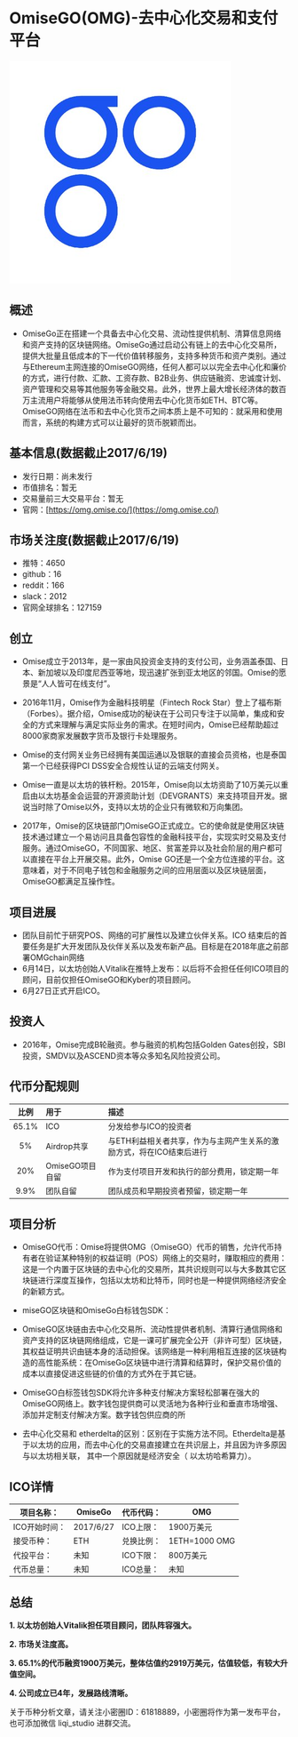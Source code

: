 OmiseGO(OMG)-去中心化交易和支付平台
=====

![omisego-logo](../logo/omisego-logo.jpg)

概述
-----
* OmiseGo正在搭建一个具备去中心化交易、流动性提供机制、清算信息网络和资产支持的区块链网络。OmiseGo通过启动公有链上的去中心化交易所，提供大批量且低成本的下一代价值转移服务，支持多种货币和资产类别。通过与Ethereum主网连接的OmiseGO网络，任何人都可以以完全去中心化和廉价的方式，进行付款、汇款、工资存款、B2B业务、供应链融资、忠诚度计划、资产管理和交易等其他服务等金融交易。此外，世界上最大增长经济体的数百万主流用户将能够从使用法币转向使用去中心化货币如ETH、BTC等。OmiseGO网络在法币和去中心化货币之间本质上是不可知的：就采用和使用而言，系统的构建方式可以让最好的货币脱颖而出。


基本信息(数据截止2017/6/19)
----
* 发行日期：尚未发行
* 市值排名：暂无
* 交易量前三大交易平台：暂无
* 官网：[https://omg.omise.co/](https://omg.omise.co/)


市场关注度(数据截止2017/6/19)
-----
* 推特：4650
* github：16
* reddit：166
* slack：2012
* 官网全球排名：127159

创立
-----
* Omise成立于2013年，是一家由风投资金支持的支付公司，业务涵盖泰国、日本、新加坡以及印度尼西亚等地，现迅速扩张到亚太地区的邻国。Omise的愿景是“人人皆可在线支付”。

* 2016年11月，Omise作为金融科技明星（Fintech Rock Star）登上了福布斯（Forbes）。据介绍，Omise成功的秘诀在于公司只专注于以简单，集成和安全的方式来理解与满足实际业务的需求。在短时间内，Omise已经帮助超过8000家商家发展数字货币及银行卡处理服务。

* Omise的支付网关业务已经拥有美国运通以及银联的直接会员资格，也是泰国第一个已经获得PCI DSS安全合规性认证的云端支付网关。

* Omise一直是以太坊的铁杆粉。2015年，Omise向以太坊资助了10万美元以重启由以太坊基金会运营的开源资助计划（DEVGRANTS）来支持项目开发。据说当时除了Omise以外，支持以太坊的企业只有微软和万向集团。

* 2017年，Omise的区块链部门OmiseGO正式成立。它的使命就是使用区块链技术通过建立一个易访问且具备包容性的金融科技平台，实现实时交易及支付服务。通过OmiseGO，不同国家、地区、贫富差异以及社会阶层的用户都可以直接在平台上开展交易。此外，Omise GO还是一个全方位连接的平台。这意味着，对于不同电子钱包和金融服务之间的应用层面以及区块链层面，OmiseGO都满足互操作性。

项目进展
-----
* 团队目前忙于研究POS、网络的可扩展性以及建立伙伴关系。ICO 结束后的首要任务是扩大开发团队及伙伴关系以及发布新产品。目标是在2018年底之前部署OMGchain网络
* 6月14日，以太坊创始人Vitalik在推特上发布：以后将不会担任任何ICO项目的顾问，目前仅担任OmiseGO和Kyber的项目顾问。
* 6月27日正式开启ICO。

投资人
------
* 2016年，Omise完成B轮融资。参与融资的机构包括Golden Gates创投，SBI投资，SMDV以及ASCEND资本等众多知名风险投资公司。


代币分配规则
-----

|比例|用于|描述|
|:----:|:-----|:-----|
|65.1%|ICO|分发给参与ICO的投资者|
|5%|Airdrop共享|与ETH利益相关者共享，作为与主网产生关系的激励方式，将在ICO结束后进行|
|20%|OmiseGO项目自留|作为支付项目开发和执行的部分费用，锁定期一年|
|9.9%|团队自留|团队成员和早期投资者预留，锁定期一年|


项目分析
-----
* OmiseGO代币：Omise将提供OMG（OmiseGO）代币的销售，允许代币持有者在验证某种特别的权益证明（POS）网络上的交易时，赚取相应的费用：这是一个内置于区块链的去中心化的交易所，其共识规则可以与大多数其它区块链进行深度互操作，包括以太坊和比特币，同时也是一种提供网络经济安全的新颖方式。

* miseGO区块链和OmiseGo白标钱包SDK：
 
 * OmiseGO区块链由去中心化交易所、流动性提供者机制、清算行通信网络和资产支持的区块链网络组成，它是一课可扩展完全公开（非许可型）区块链，其权益证明共识由链本身的活动担保。该网络是一种利用相互连接的区块链构造的高性能系统：在OmiseGo区块链中进行清算和结算时，保护交易价值的成本以直接促进这些链的价值的方式外在于其它链。

 
 * OmiseGO白标签钱包SDK将允许多种支付解决方案轻松部署在强大的OmiseGO网络上。数字钱包提供商可以灵活地为各种行业和垂直市场增强、添加并定制支付解决方案。数字钱包供应商的所

* 去中心化交易和 etherdelta的区别：区别在于实施方法不同。Etherdelta是基于以太坊的应用，而去中心化的交易直接建立在共识层上，并且因为许多原因与以太坊相关联， 其中一个原因就是经济安全（ 以太坊哈希算力）。

ICO详情
------
|项目名称：|OmiseGo|代币代码：|OMG|
|-----|----|----|----|
|ICO开始时间：|2017/6/27|ICO上限：|1900万美元|
|接受币种：|ETH|兑换比例：|1ETH=1000 OMG|
|代投平台：|未知|ICO下限：|800万美元|
|代币总量：|未知|ICO总量：|未知|


总结
------
**1. 以太坊创始人Vitalik担任项目顾问，团队阵容强大。**


**2. 市场关注度高。**

**3. 65.1%的代币融资1900万美元，整体估值约2919万美元，估值较低，有较大升值空间。**

**4. 公司成立已4年，发展路线清晰。**


关于币种分析文章，请关注小密圈ID：61818889，小密圈将作为第一发布平台，也可添加微信 liqi_studio 进群交流。

